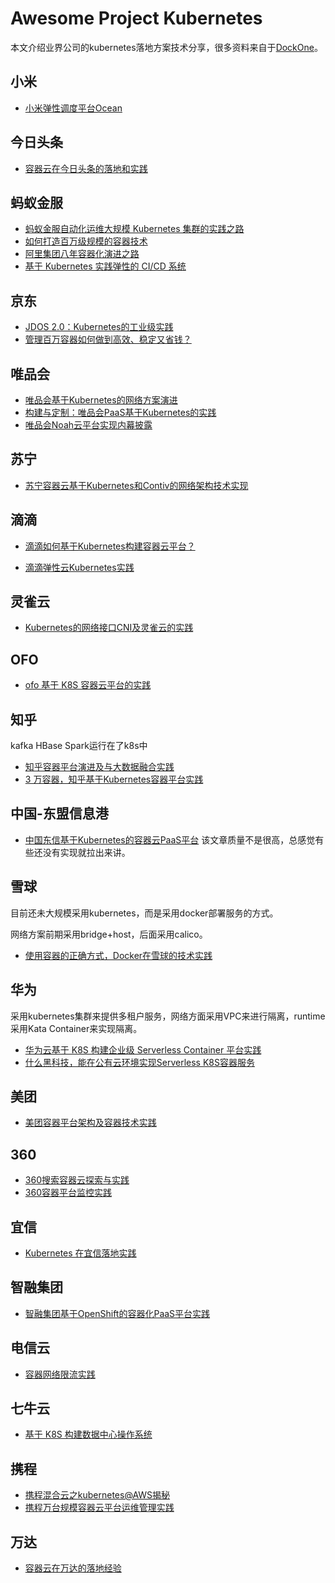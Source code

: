 # Awesome Project Kubernetes

本文介绍业界公司的kubernetes落地方案技术分享，很多资料来自于[DockOne](http://dockone.io/)。

## 小米

- [小米弹性调度平台Ocean](https://mp.weixin.qq.com/s?__biz=MzA5OTAyNzQ2OA==&mid=2649698391&idx=1&sn=84954070b2dfd6b9102137be711aca25&chksm=88930f34bfe48622046f2fe2ca6e056f06c7ba8739022359a2db1f20157e1d116c1a5a60bdef&mpshare=1&scene=1&srcid=07295PxMGSARUWiz0FyWClku%23rd)

## 今日头条

- [容器云在今日头条的落地和实践](https://mp.weixin.qq.com/s?__biz=MzIwMjE5MDU4OA==&mid=2653122546&idx=1&sn=813b4ea648fe81bc8780e791be9bb79d&chksm=8d35b461ba423d7700cd88269242af434174241028426c46a8b8135f43c4fcf84a5b41ece84f&mpshare=1&scene=1&srcid=0703M7oyDYjE74EdMb317EPQ%23rd)

## 蚂蚁金服

- [蚂蚁金服自动化运维大规模 Kubernetes 集群的实践之路](https://mp.weixin.qq.com/s?__biz=MzUzMzU5Mjc1Nw==&mid=2247484020&idx=1&sn=6f429bf694b491098264c1690f15ccf1&chksm=faa0edaecdd764b80c0d69538c42e9cb9719848ebf0d76db44667d8c4c5cb2f67f97c8a8ea27&mpshare=1&scene=1&srcid=0731M56SIXm6yytGL0KRlzP8%23rd)
- [如何打造百万级规模的容器技术](https://www.lfasiallc.com/wp-content/uploads/2017/11/How-to-Build-Container-Technology-at-Millions-Scale-in-Alibaba_Hongliang-Sun.pdf)
- [阿里集团八年容器化演进之路](https://mp.weixin.qq.com/s?__biz=MzA5OTAyNzQ2OA==&mid=2649698786&idx=1&sn=2d575519d79da095337d8829fe34d542&chksm=88930e81bfe48797c1f525e729777cd4e4db1b3453961c2354212f3301ff0252b1a25cb4144d&mpshare=1&scene=1&srcid=0911Us1fWZzNR0zsHc6U3QSL%23rd)
- [基于 Kubernetes 实践弹性的 CI/CD 系统](https://mp.weixin.qq.com/s/RHLetC0Pz_vscJ0cq11I7g)

## 京东

- [JDOS 2.0：Kubernetes的工业级实践](http://dockone.io/article/2988)
- [管理百万容器如何做到高效、稳定又省钱？](https://mp.weixin.qq.com/s?__biz=MzU1MzE2NzIzMg==&mid=2247487213&idx=1&sn=47737a50f1aa6c92f0fb4e349a56ba4b&chksm=fbf7be02cc8037140b076904a379376563a57b334f95b9ca5c77c090637267dcb2e59d3e40b8&mpshare=1&scene=1&srcid=0117MoHd0INrpnG0GWrD2V5y%23rd)

## 唯品会

- [唯品会基于Kubernetes的网络方案演进](http://dockone.io/article/1815)
- [构建与定制：唯品会PaaS基于Kubernetes的实践](http://blog.shurenyun.com/shurenyun-k8s-223/)
- [唯品会Noah云平台实现内幕披露](https://mp.weixin.qq.com/s?__biz=MzA5OTAyNzQ2OA==&mid=2649698903&idx=1&sn=6392175b0cf62825e4981b08acc85fda&chksm=88930d34bfe48422ee85d50037489868e2432b6aa4c7bef6dc46b8eaa3852f91bd5da14c5da1&mpshare=1&scene=1&srcid=09255FcTm8fVdN6r5OqWkTvK%23rd)

## 苏宁

- [苏宁容器云基于Kubernetes和Contiv的网络架构技术实现](https://mp.weixin.qq.com/s?__biz=MzA5OTAyNzQ2OA==&mid=2649698091&idx=1&sn=389af72f1f0c9c215b39f493f35996f6&chksm=88931048bfe4995ec4e7bf237dabf7cbc186dc2738b45e95d5575fa96dc5d1f2238dac2a9b78&mpshare=1&scene=1&srcid=0809HV6TYenqZtwrDXLsL4vd%23rd)

## 滴滴

- [滴滴如何基于Kubernetes构建容器云平台？](https://mp.weixin.qq.com/s?__biz=MzI4NDYxOTgwMw==&mid=2247484891&idx=1&sn=a53824f054af1883f772d3589b31aec7&chksm=ebf9e0afdc8e69b91c09cdb02bf644297796287e1af6495d6617ab0efcbd0ec014f3da1690eb&mpshare=1&scene=1&srcid=081013aBoiNSrzCyGR2JHrEE%23rd)

- [滴滴弹性云Kubernetes实践](https://mp.weixin.qq.com/s?__biz=MzA5OTAyNzQ2OA==&mid=2649698533&idx=1&sn=a5bfd7f73ad9270a77ed6ddfcdc9df98&chksm=88930f86bfe48690a94d50f47169f67667f9b08b140fb6fef9fa7a368568fbcd4b3a8cca42f0&mpshare=1&scene=1&srcid=0813DUboQlL0pd4fhYIeiVoB%23rd)

## 灵雀云

- [Kubernetes的网络接口CNI及灵雀云的实践](http://dockone.io/article/2901)

## OFO

- [ofo 基于 K8S 容器云平台的实践](https://mp.weixin.qq.com/s?__biz=MzU1OTAzNzc5MQ==&mid=2247486099&idx=1&sn=3b3d49a6900e37ece0944fe468023730&chksm=fc1c26a3cb6bafb5474a0e1a336d122be6ee9cfab08371fde7e8b03a1298cfe98904b374a3f0&mpshare=1&scene=1&srcid=0815LSw7V57A1zKwZEkZIpgW%23rd)

## 知乎

kafka HBase Spark运行在了k8s中

- [知乎容器平台演进及与大数据融合实践](https://mp.weixin.qq.com/s?__biz=MjM5ODI5Njc2MA==&mid=2655818684&idx=1&sn=67e3922e34d02e48a1be3cf9259cf48b&chksm=bd74de6b8a03577d2eaf9dac839a7e3d7811da831053d30a81cf3a47eb55a5f76bba5688f79f&mpshare=1&scene=1&srcid=0901bJnkZfXbRALywr4qLeRt%23rd)
- [3 万容器，知乎基于Kubernetes容器平台实践](https://mp.weixin.qq.com/s?__biz=MzI5ODQ2MzI3NQ==&mid=2247485627&idx=1&sn=3a4164422362c878fee3f40a171ef81d&chksm=eca431ffdbd3b8e95c1bcf2523c1e7479c12d9caefd02a52de292e1300864ec2f937597e0b08&mpshare=1&scene=1&srcid=1102ediHGVQJExVz9JO4KrOE%23rd)

## 中国-东盟信息港

- [中国东信基于Kubernetes的容器云PaaS平台](https://mp.weixin.qq.com/s?__biz=MzA5OTAyNzQ2OA==&mid=2649698975&idx=1&sn=817d1b1982217f7c3ecd1f5d240161fe&chksm=88930dfcbfe484ea02002661deace05de62442d5566043562bc4b8c4b758c90f41323dd5352a&mpshare=1&scene=1&srcid=1008lTi4EgghHip7TSg82GEg%23rd) 该文章质量不是很高，总感觉有些还没有实现就拉出来讲。

## 雪球

目前还未大规模采用kubernetes，而是采用docker部署服务的方式。

网络方案前期采用bridge+host，后面采用calico。

- [使用容器的正确方式，Docker在雪球的技术实践](https://mp.weixin.qq.com/s?__biz=MzA5OTAyNzQ2OA==&mid=2649699021&idx=1&sn=a3f40ef49bcf5e8613ff0c3f204dc165&chksm=88930daebfe484b88379e18be0d53293a1f00818fb2ec8769e0b38fd79d0a592b1a93d41469a&mpshare=1&scene=1&srcid=1009uz2TeZYBHw7NmgGr5NVX%23rd)

## 华为

采用kubernetes集群来提供多租户服务，网络方面采用VPC来进行隔离，runtime采用Kata Container来实现隔离。

- [华为云基于 K8S 构建企业级 Serverless Container 平台实践](https://mp.weixin.qq.com/s?__biz=MzU1OTAzNzc5MQ==&mid=2247486452&idx=1&sn=76db917f8338a6984a977466e4eab7b2&chksm=fc1c27c4cb6baed2460e40dcdf2edc0b2a5109a01aa2db9ed9774dedfc59e6df46e636f59bab&mpshare=1&scene=1&srcid=1015jItahmVd1xBAW8B2I7Hr%23rd)
- [什么黑科技，能在公有云环境实现Serverless K8S容器服务](https://mp.weixin.qq.com/s?__biz=MzIzNzU5NTYzMA==&mid=2247485893&idx=1&sn=d2d1e22d74b7813b35c97af209240992&chksm=e8c77744dfb0fe524194b45d09a44c80bde884be156b20683696c303848a34236ecbf112847f&mpshare=1&scene=1&srcid=0118FOEzQgiZJPd2FfG5pnUc%23rd)

## 美团

- [美团容器平台架构及容器技术实践](https://mp.weixin.qq.com/s/_3Kt2eYoZMnSl-4YLbC5dQ)

## 360

- [360搜索容器云探索与实践](https://mp.weixin.qq.com/s?__biz=MzA5OTAyNzQ2OA==&mid=2649699474&idx=1&sn=592f7f97a701d4192ffeb4beaa2fc63d&chksm=88930bf1bfe482e7176d16d453fa8218844b64311570f7b20e48b6e71be346e6225e3480e233&mpshare=1&scene=1&srcid=1119bdhfW8A4uCXC3zrZ6WTz%23rd)
- [360容器平台监控实践](https://mp.weixin.qq.com/s?__biz=MzIyNzUwMjM2MA==&mid=2247486155&idx=1&sn=1c79e1d503c92830b543acf4f0859c27&chksm=e8617abcdf16f3aaa8aeb0ee08279f1ca996dcb92d7cda5930e567ed7235b2334c33f2cb5d3c&mpshare=1&scene=1&srcid=1214fNcK766ss47c2NZZsz88%23rd)

## 宜信

- [Kubernetes 在宜信落地实践](https://mp.weixin.qq.com/s?__biz=MzU0NDEyODkzMQ==&mid=2247487814&idx=1&sn=24b631a115e390b863d3da1371ef328a&chksm=fb01bb8acc76329cde4522f15fbd17e94a69bf9b5ffc1b48a84bd4ef04e331355a8ab9f36695&mpshare=1&scene=1&srcid=1205XKK53BeN88fwY6z9f6Cn%23rd)

## 智融集团

- [智融集团基于OpenShift的容器化PaaS平台实践](https://mp.weixin.qq.com/s?__biz=MzA5OTAyNzQ2OA==&mid=2649699713&idx=1&sn=b9b50628e6c587758b256085cd67e989&chksm=88930ae2bfe483f48379b6ad381c032baa320a8a2b62fd752e09be6a01e811552a66e8224f08&mpshare=1&scene=1&srcid=1210bdCT4B1Hbad9IaoTJmEa%23rd)

## 电信云

- [容器网络限流实践](https://mp.weixin.qq.com/s?__biz=MzA5OTAyNzQ2OA==&mid=2649700092&idx=1&sn=f86f32d1972e2a3cd26147a284247101&chksm=8893099fbfe4808931b63427ec8dd17ad0c0970e152ffbd174fa2ff3ca3745e5776cf4943a26&mpshare=1&scene=1&srcid=0114WdJQEOIVkvFKEHxTWOE5%23rd)

## 七牛云

- [基于 K8S 构建数据中心操作系统](https://mp.weixin.qq.com/s?__biz=MjM5NzAwNDI4Mg==&mid=2652196361&idx=1&sn=f114910d54492cf2e5dc9c04f708f910&chksm=bd01789c8a76f18ae5229e04561b491da07bf2ead13b89dbaa0ee236e2c97d8712e15f88bca5&mpshare=1&scene=1&srcid=0110fS0nalukqiebWBEP9bvQ%23rd)

## 携程

- [携程混合云之kubernetes@AWS揭秘](https://mp.weixin.qq.com/s?__biz=MjM5MDI3MjA5MQ==&mid=2697268146&idx=1&sn=ac43f385399118a21dcad6232b6803f4&chksm=8376f486b4017d907d8ece335a75c41222637dc5962ff7825b1e4f8beab3afdfbdba080e1d56&mpshare=1&scene=1&srcid=%23rd)
- [携程万台规模容器云平台运维管理实践](https://mp.weixin.qq.com/s?__biz=MzA4Nzg5Nzc5OA==&mid=2651675740&idx=1&sn=932c7d20301b283ee21caf8d3c5b7c1c&chksm=8bcb9ff5bcbc16e3a505b93c867e7328534fa36b342cfcd92dce61e14124547502714a64ddcf&mpshare=1&scene=1&srcid=%23rd)

## 万达

- [容器云在万达的落地经验](https://mp.weixin.qq.com/s/btJ9WNDJoKyuxWpGLdNP0Q?)
